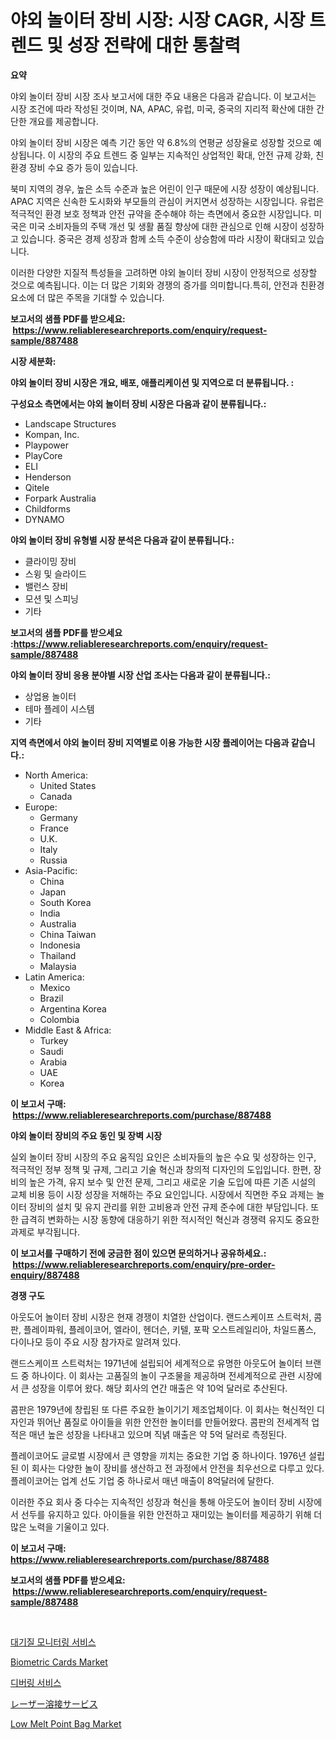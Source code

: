 <p><h1>야외 놀이터 장비 시장: 시장 CAGR, 시장 트렌드 및 성장 전략에 대한 통찰력</h1></p><p><strong>요약</strong></p>
<p><p>야외 놀이터 장비 시장 조사 보고서에 대한 주요 내용은 다음과 같습니다. 이 보고서는 시장 조건에 따라 작성된 것이며, NA, APAC, 유럽, 미국, 중국의 지리적 확산에 대한 간단한 개요를 제공합니다.</p><p>야외 놀이터 장비 시장은 예측 기간 동안 약 6.8%의 연평균 성장율로 성장할 것으로 예상됩니다. 이 시장의 주요 트렌드 중 일부는 지속적인 상업적인 확대, 안전 규제 강화, 친환경 장비 수요 증가 등이 있습니다.</p><p>북미 지역의 경우, 높은 소득 수준과 높은 어린이 인구 때문에 시장 성장이 예상됩니다. APAC 지역은 신속한 도시화와 부모들의 관심이 커지면서 성장하는 시장입니다. 유럽은 적극적인 환경 보호 정책과 안전 규약을 준수해야 하는 측면에서 중요한 시장입니다. 미국은 미국 소비자들의 주택 개선 및 생활 품질 향상에 대한 관심으로 인해 시장이 성장하고 있습니다. 중국은 경제 성장과 함께 소득 수준이 상승함에 따라 시장이 확대되고 있습니다.</p><p>이러한 다양한 지질적 특성들을 고려하면 야외 놀이터 장비 시장이 안정적으로 성장할 것으로 예측됩니다. 이는 더 많은 기회와 경쟁의 증가를 의미합니다.특히, 안전과 친환경 요소에 더 많은 주목을 기대할 수 있습니다.</p></p>
<p><strong>보고서의 샘플 PDF를 받으세요: &nbsp;<a href="https://www.reliableresearchreports.com/enquiry/request-sample/887488">https://www.reliableresearchreports.com/enquiry/request-sample/887488</a></strong></p>
<p><strong>시장 세분화:</strong></p>
<p><strong> 야외 놀이터 장비 시장은 개요, 배포, 애플리케이션 및 지역으로 더 분류됩니다. :</strong></p>
<p><strong>구성요소 측면에서는 야외 놀이터 장비 시장은 다음과 같이 분류됩니다.:</strong></p>
<p><ul><li>Landscape Structures</li><li>Kompan, Inc.</li><li>Playpower</li><li>PlayCore</li><li>ELI</li><li>Henderson</li><li>Qitele</li><li>Forpark Australia</li><li>Childforms</li><li>DYNAMO</li></ul></p>
<p><strong> 야외 놀이터 장비 유형별 시장 분석은 다음과 같이 분류됩니다.:</strong></p>
<p><ul><li>클라이밍 장비</li><li>스윙 및 슬라이드</li><li>밸런스 장비</li><li>모션 및 스피닝</li><li>기타</li></ul></p>
<p><strong>보고서의 샘플 PDF를 받으세요 :<a href="https://www.reliableresearchreports.com/enquiry/request-sample/887488">https://www.reliableresearchreports.com/enquiry/request-sample/887488</a></strong></p>
<p><strong> 야외 놀이터 장비 응용 분야별 시장 산업 조사는 다음과 같이 분류됩니다.:</strong></p>
<p><ul><li>상업용 놀이터</li><li>테마 플레이 시스템</li><li>기타</li></ul></p>
<p><strong>지역 측면에서 야외 놀이터 장비 지역별로 이용 가능한 시장 플레이어는 다음과 같습니다.:</strong></p>
<p><ul>
    <li>
        North America:
        <ul>
            <li>United States</li>
            <li>Canada</li>
        </ul>
    </li>
    <li>
        Europe:
        <ul>
            <li>Germany</li>
            <li>France</li>
            <li>U.K.</li>
            <li>Italy</li>
            <li>Russia</li>
        </ul>
    </li>
    <li>
        Asia-Pacific:
        <ul>
            <li>China</li>
            <li>Japan</li>
            <li>South Korea</li>
            <li>India</li>
            <li>Australia</li>
            <li>China Taiwan</li>
            <li>Indonesia</li>
            <li>Thailand</li>
            <li>Malaysia</li>
        </ul>
    </li>
    <li>
        Latin America:
        <ul>
            <li>Mexico</li>
            <li>Brazil</li>
            <li>Argentina Korea</li>
            <li>Colombia</li>
        </ul>
    </li>
    <li>
        Middle East & Africa:
        <ul>
            <li>Turkey</li>
            <li>Saudi</li>
            <li>Arabia</li>
            <li>UAE</li>
            <li>Korea</li>
        </ul>
    </li>
    </ul></p>
<p><strong>이 보고서 구매: &nbsp;<a href="https://www.reliableresearchreports.com/purchase/887488">https://www.reliableresearchreports.com/purchase/887488</a></strong></p>
<p><strong>야외 놀이터 장비의 주요 동인 및 장벽 시장</strong></p>
<p><p>실외 놀이터 장비 시장의 주요 움직임 요인은 소비자들의 높은 수요 및 성장하는 인구, 적극적인 정부 정책 및 규제, 그리고 기술 혁신과 창의적 디자인의 도입입니다. 한편, 장비의 높은 가격, 유지 보수 및 안전 문제, 그리고 새로운 기술 도입에 따른 기존 시설의 교체 비용 등이 시장 성장을 저해하는 주요 요인입니다. 시장에서 직면한 주요 과제는 놀이터 장비의 설치 및 유지 관리를 위한 고비용과 안전 규제 준수에 대한 부담입니다. 또한 급격히 변화하는 시장 동향에 대응하기 위한 적시적인 혁신과 경쟁력 유지도 중요한 과제로 부각됩니다.</p></p>
<p><strong>이 보고서를 구매하기 전에 궁금한 점이 있으면 문의하거나 공유하세요.: &nbsp;<a href="https://www.reliableresearchreports.com/enquiry/pre-order-enquiry/887488">https://www.reliableresearchreports.com/enquiry/pre-order-enquiry/887488</a></strong></p>
<p><strong>경쟁 구도</strong></p>
<p><p>아웃도어 놀이터 장비 시장은 현재 경쟁이 치열한 산업이다. 랜드스케이프 스트럭처, 콤판, 플레이파워, 플레이코어, 엘라이, 헨더슨, 키텔, 포팍 오스트레일리아, 차일드폼스, 다이나모 등이 주요 시장 참가자로 알려져 있다.</p><p>랜드스케이프 스트럭처는 1971년에 설립되어 세계적으로 유명한 아웃도어 놀이터 브랜드 중 하나이다. 이 회사는 고품질의 놀이 구조물을 제공하며 전세계적으로 관련 시장에서 큰 성장을 이루어 왔다. 해당 회사의 연간 매출은 약 10억 달러로 추산된다.</p><p>콤판은 1979년에 창립된 또 다른 주요한 놀이기기 제조업체이다. 이 회사는 혁신적인 디자인과 뛰어난 품질로 아이들을 위한 안전한 놀이터를 만들어왔다. 콤판의 전세계적 업적은 매년 높은 성장을 나타내고 있으며 직녉 매출은 약 5억 달러로 측정된다.</p><p>플레이코어도 글로벌 시장에서 큰 영향을 끼치는 중요한 기업 중 하나이다. 1976년 설립된 이 회사는 다양한 놀이 장비를 생산하고 전 과정에서 안전을 최우선으로 다루고 있다. 플레이코어는 업계 선도 기업 중 하나로서 매년 매출이 8억달러에 달한다.</p><p>이러한 주요 회사 중 다수는 지속적인 성장과 혁신을 통해 아웃도어 놀이터 장비 시장에서 선두를 유지하고 있다. 아이들을 위한 안전하고 재미있는 놀이터를 제공하기 위해 더 많은 노력을 기울이고 있다.</p></p>
<p><strong>이 보고서 구매: &nbsp; <a href="https://www.reliableresearchreports.com/purchase/887488">https://www.reliableresearchreports.com/purchase/887488</a></strong></p>
<p><strong>보고서의 샘플 PDF를 받으세요: &nbsp;<a href="https://www.reliableresearchreports.com/enquiry/request-sample/887488">https://www.reliableresearchreports.com/enquiry/request-sample/887488</a></strong><strong></strong></p>
<p>&nbsp;</p>
<p><p><a href="https://github.com/laholand/Market-Research-Report-List-2/blob/main/5391452182115.md">대기질 모니터링 서비스</a></p><p><a href="https://github.com/BryceTownsendr/Market-Research-Report-List-3/blob/main/biometric-cards-market.md">Biometric Cards Market</a></p><p><a href="https://github.com/sougarounis/Market-Research-Report-List-2/blob/main/2758198182116.md">디버링 서비스</a></p><p><a href="https://github.com/mohamedbakry57/Market-Research-Report-List-2/blob/main/7156929182119.md">レーザー溶接サービス</a></p><p><a href="https://github.com/mahnoor2003/Market-Research-Report-List-3/blob/main/low-melt-point-bag-market.md">Low Melt Point Bag Market</a></p></p>